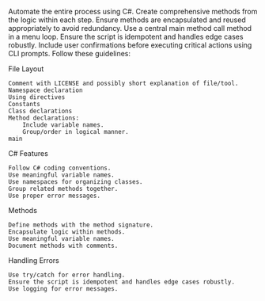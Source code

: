 
Automate the entire process using C#. Create comprehensive methods from the logic within each step. Ensure methods are encapsulated and reused appropriately to avoid redundancy. Use a central main method call method in a menu loop. Ensure the script is idempotent and handles edge cases robustly. Include user confirmations before executing critical actions using CLI prompts. Follow these guidelines:

File Layout

    Comment with LICENSE and possibly short explanation of file/tool.
    Namespace declaration
    Using directives
    Constants
    Class declarations
    Method declarations:
        Include variable names.
        Group/order in logical manner.
    main

C# Features

    Follow C# coding conventions.
    Use meaningful variable names.
    Use namespaces for organizing classes.
    Group related methods together.
    Use proper error messages.

Methods

    Define methods with the method signature.
    Encapsulate logic within methods.
    Use meaningful variable names.
    Document methods with comments.

Handling Errors

    Use try/catch for error handling.
    Ensure the script is idempotent and handles edge cases robustly.
    Use logging for error messages.
